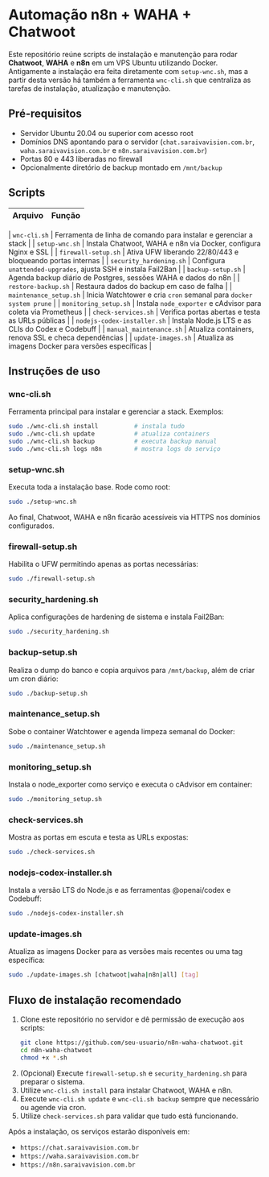 # Automação n8n + WAHA + Chatwoot

Este repositório reúne scripts de instalação e manutenção para rodar **Chatwoot**, **WAHA** e **n8n** em um VPS Ubuntu utilizando Docker.
Antigamente a instalação era feita diretamente com `setup-wnc.sh`, mas a partir desta versão há também a ferramenta `wnc-cli.sh` que centraliza as tarefas de instalação, atualização e manutenção.

## Pré-requisitos

- Servidor Ubuntu 20.04 ou superior com acesso root
- Domínios DNS apontando para o servidor (`chat.saraivavision.com.br`, `waha.saraivavision.com.br` e `n8n.saraivavision.com.br`)
- Portas 80 e 443 liberadas no firewall
- Opcionalmente diretório de backup montado em `/mnt/backup`

## Scripts

| Arquivo | Função |
|---------|---------|

| `wnc-cli.sh` | Ferramenta de linha de comando para instalar e gerenciar a stack |
| `setup-wnc.sh` | Instala Chatwoot, WAHA e n8n via Docker, configura Nginx e SSL |
| `firewall-setup.sh` | Ativa UFW liberando 22/80/443 e bloqueando portas internas |
| `security_hardening.sh` | Configura `unattended-upgrades`, ajusta SSH e instala Fail2Ban |
| `backup-setup.sh` | Agenda backup diário de Postgres, sessões WAHA e dados do n8n |
| `restore-backup.sh` | Restaura dados do backup em caso de falha |
| `maintenance_setup.sh` | Inicia Watchtower e cria `cron` semanal para `docker system prune` |
| `monitoring_setup.sh` | Instala `node_exporter` e cAdvisor para coleta via Prometheus |
| `check-services.sh` | Verifica portas abertas e testa as URLs públicas |
| `nodejs-codex-installer.sh` | Instala Node.js LTS e as CLIs do Codex e Codebuff |
| `manual_maintenance.sh` | Atualiza containers, renova SSL e checa dependências |
| `update-images.sh` | Atualiza as imagens Docker para versões específicas |


## Instruções de uso

### wnc-cli.sh
Ferramenta principal para instalar e gerenciar a stack. Exemplos:
```bash
sudo ./wnc-cli.sh install          # instala tudo
sudo ./wnc-cli.sh update           # atualiza containers
sudo ./wnc-cli.sh backup           # executa backup manual
sudo ./wnc-cli.sh logs n8n         # mostra logs do serviço
```

### setup-wnc.sh
Executa toda a instalação base. Rode como root:
```bash
sudo ./setup-wnc.sh
```
Ao final, Chatwoot, WAHA e n8n ficarão acessíveis via HTTPS nos domínios configurados.

### firewall-setup.sh
Habilita o UFW permitindo apenas as portas necessárias:
```bash
sudo ./firewall-setup.sh
```

### security_hardening.sh
Aplica configurações de hardening de sistema e instala Fail2Ban:
```bash
sudo ./security_hardening.sh
```

### backup-setup.sh
Realiza o dump do banco e copia arquivos para `/mnt/backup`, além de criar um cron diário:
```bash
sudo ./backup-setup.sh
```

### maintenance_setup.sh
Sobe o container Watchtower e agenda limpeza semanal do Docker:
```bash
sudo ./maintenance_setup.sh
```

### monitoring_setup.sh
Instala o node_exporter como serviço e executa o cAdvisor em container:
```bash
sudo ./monitoring_setup.sh
```

### check-services.sh
Mostra as portas em escuta e testa as URLs expostas:
```bash
sudo ./check-services.sh
```

### nodejs-codex-installer.sh
Instala a versão LTS do Node.js e as ferramentas @openai/codex e Codebuff:
```bash
sudo ./nodejs-codex-installer.sh
```

### update-images.sh
Atualiza as imagens Docker para as versões mais recentes ou uma tag específica:
```bash
sudo ./update-images.sh [chatwoot|waha|n8n|all] [tag]
```

## Fluxo de instalação recomendado

1. Clone este repositório no servidor e dê permissão de execução aos scripts:
   ```bash
   git clone https://github.com/seu-usuario/n8n-waha-chatwoot.git
   cd n8n-waha-chatwoot
   chmod +x *.sh
   ```
2. (Opcional) Execute `firewall-setup.sh` e `security_hardening.sh` para preparar o sistema.
3. Utilize `wnc-cli.sh install` para instalar Chatwoot, WAHA e n8n.
4. Execute `wnc-cli.sh update` e `wnc-cli.sh backup` sempre que necessário ou agende via cron.
5. Utilize `check-services.sh` para validar que tudo está funcionando.

Após a instalação, os serviços estarão disponíveis em:
- `https://chat.saraivavision.com.br`
- `https://waha.saraivavision.com.br`
- `https://n8n.saraivavision.com.br`

